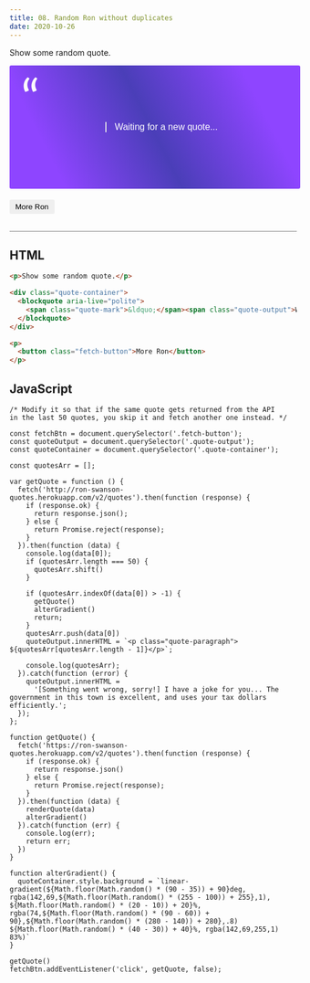 ```yaml
---
title: 08. Random Ron without duplicates
date: 2020-10-26
---
```


<div class="output-container">

  <style type="text/css">
    .fetch-button {
      border-color: white;
      outline: none;
      border: none;
      margin-top: 5px;
      padding: 5px 10px;
      border-radius: 3px;
      font-weight: 600px;
      cursor: pointer;
    }

    .fetch-button:focus {
      border: red;
      outline: none;
      box-shadow: 0 0 3px 1px #8e45ff;
    }

    .fetch-button:active {
      color: #8e45ff;
    }

     .quote-container {
      position: relative;
      display: flex;
      align-items: center;
      justify-content: center;
      background: rgb(142,69,255);
      background: linear-gradient(63deg, rgba(142,69,255,1) 16%, rgba(74,62,184,1) 49%, rgba(142,69,255,1) 83%);
      border-radius: 3px;
      padding: 8px;
      min-height: 200px;
      width: 98%;
    }

    .quote-output {
      text-align: center;
      color: white;
      font-size: 16px;
      font-family: 'helvetica';
    }

    .quote-mark{
      position: absolute;
      top: 0;
      left: 20px;
      color: rgba(250,250,250 ,1);
      font-size: 90px;
      font-family: 'lato';
    }

    .quote-paragraph {
      padding: 0 60px;
      font-size: 16px;
      font-family: 'helvetica';
    }
  </style>

  <p>Show some random quote.</p>

  <div class="quote-container">
    <blockquote aria-live="polite">
      <span class="quote-mark">&ldquo;</span><span class="quote-output">Waiting for a new quote...</span>
    </blockquote>
  </div>

  <p>
    <button class="fetch-button">More Ron</button>
  </p>

  <script>
    const fetchBtn = document.querySelector('.fetch-button');
    const quoteOutput = document.querySelector('.quote-output');
    const quoteContainer = document.querySelector('.quote-container');

    const quotesArr = [];

    // Get a fresh quote and render it into the DOM
    var getQuote = function () {
      // Get a Ron Swanson quote
      fetch('http://ron-swanson-quotes.herokuapp.com/v2/quotes').then(function (response) {
        if (response.ok) {
          return response.json();
        } else {
          return Promise.reject(response);
        }
      }).then(function (data) {
        console.log(data[0]);
        if (quotesArr.length === 50) {
          quotesArr.shift()
        }

        if (quotesArr.indexOf(data[0]) > -1) {
          getQuote()
          alterGradient()
          return;
        }
        quotesArr.push(data[0])
        quoteOutput.innerHTML = `<p class="quote-paragraph"> ${quotesArr[quotesArr.length - 1]}</p>`;

        console.log(quotesArr);
      }).catch(function (error) {
        quoteOutput.innerHTML =
          '[Something went wrong, sorry!] I have a joke for you... The government in this town is excellent, and uses your tax dollars efficiently.';
      });
    };

    function getQuote() {
      fetch('https://ron-swanson-quotes.herokuapp.com/v2/quotes').then(function (response) {
        if (response.ok) {
          return response.json()
        } else {
          return Promise.reject(response);
        }
      }).then(function (data) {
        renderQuote(data)
        alterGradient()
      }).catch(function (err) {
        console.log(err);
        return err;
      })
    }

    function alterGradient() {
      quoteContainer.style.background = `linear-gradient(${Math.floor(Math.random() * (90 - 35)) + 90}deg, rgba(142,69,${Math.floor(Math.random() * (255 - 100)) + 255},1), ${Math.floor(Math.random() * (20 - 10)) + 20}%, rgba(74,${Math.floor(Math.random() * (90 - 60)) + 90},${Math.floor(Math.random() * (280 - 140)) + 280},.8) ${Math.floor(Math.random() * (40 - 30)) + 40}%, rgba(142,69,255,1) 83%)`
    }

    getQuote()
    fetchBtn.addEventListener('click', getQuote, false);
  </script>

</div>

<div class="html-container" style="border-top: .5px solid grey; margin-top: 30px;">

## HTML

```HTML
<p>Show some random quote.</p>

<div class="quote-container">
  <blockquote aria-live="polite">
    <span class="quote-mark">&ldquo;</span><span class="quote-output">Waiting for a new quote...</span>
  </blockquote>
</div>

<p>
  <button class="fetch-button">More Ron</button>
</p>
```

</div>
<div class="js-container">

## JavaScript

```JS
/* Modify it so that if the same quote gets returned from the API
in the last 50 quotes, you skip it and fetch another one instead. */

const fetchBtn = document.querySelector('.fetch-button');
const quoteOutput = document.querySelector('.quote-output');
const quoteContainer = document.querySelector('.quote-container');

const quotesArr = [];

var getQuote = function () {
  fetch('http://ron-swanson-quotes.herokuapp.com/v2/quotes').then(function (response) {
    if (response.ok) {
      return response.json();
    } else {
      return Promise.reject(response);
    }
  }).then(function (data) {
    console.log(data[0]);
    if (quotesArr.length === 50) {
      quotesArr.shift()
    }

    if (quotesArr.indexOf(data[0]) > -1) {
      getQuote()
      alterGradient()
      return;
    }
    quotesArr.push(data[0])
    quoteOutput.innerHTML = `<p class="quote-paragraph"> ${quotesArr[quotesArr.length - 1]}</p>`;

    console.log(quotesArr);
  }).catch(function (error) {
    quoteOutput.innerHTML =
      '[Something went wrong, sorry!] I have a joke for you... The government in this town is excellent, and uses your tax dollars efficiently.';
  });
};

function getQuote() {
  fetch('https://ron-swanson-quotes.herokuapp.com/v2/quotes').then(function (response) {
    if (response.ok) {
      return response.json()
    } else {
      return Promise.reject(response);
    }
  }).then(function (data) {
    renderQuote(data)
    alterGradient()
  }).catch(function (err) {
    console.log(err);
    return err;
  })
}

function alterGradient() {
  quoteContainer.style.background = `linear-gradient(${Math.floor(Math.random() * (90 - 35)) + 90}deg, rgba(142,69,${Math.floor(Math.random() * (255 - 100)) + 255},1), ${Math.floor(Math.random() * (20 - 10)) + 20}%, rgba(74,${Math.floor(Math.random() * (90 - 60)) + 90},${Math.floor(Math.random() * (280 - 140)) + 280},.8) ${Math.floor(Math.random() * (40 - 30)) + 40}%, rgba(142,69,255,1) 83%)`
}

getQuote()
fetchBtn.addEventListener('click', getQuote, false);
```

</dvi>
